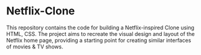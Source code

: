# Netflix-Clone
This repository contains the code for building a Netflix-inspired Clone using HTML, CSS. The project aims to recreate the visual design and layout of the Netflix home page, providing a starting point for creating similar interfaces of movies &amp; TV shows.

